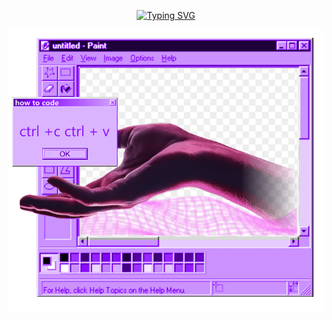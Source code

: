 <p align="center">
<a href="https://git.io/typing-svg"><img src="https://readme-typing-svg.demolab.com?font=Fira+Code&pause=1000&color=8333F7&background=FFFFFF00&center=true&width=435&lines=i+like+coding+stuff" alt="Typing SVG" /></a>
</p>

<p align="center">
<img src="https://raw.githubusercontent.com/visiblyconfused/visiblyconfused/main/New%20Project.png" alt="drawing" width="550"/>
</p>
